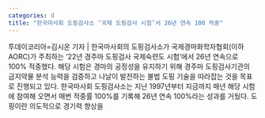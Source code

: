 ```yaml
---
categories: d
title: "한국마사회 도핑검사소 ‘국제 도핑검사 시험’서 26년 연속 100 적중"
---
```

투데이코리아=김시온 기자 | 한국마사회의 도핑검사소가 국제경마화학자협회(이하 AORC)가 주최하는 ‘22년 경주마 도핑검사 국제숙련도 시험’에서 26년 연속으로 100% 적중했다. 해당 시험은 경마의 공정성을 유지하기 위해 경주마 도핑검사기관의 금지약물 분석 능력을 검증하고 나날이 발전하는 불법 도핑 기술을 따라잡는 것을 목표로 진행되고 있다. 한국마사회 도핑검사소는 지난 1997년부터 지금까지 매년 해당 시험에 참여해 오면서 매번 적중률 100%를 기록해 26년 연속 100%라는 성과를 거뒀다. 도핑이란 의도적으로 경기력 향상을